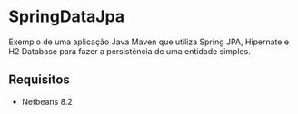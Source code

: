 # SpringDataJpa
Exemplo de uma aplicação Java Maven que utiliza Spring JPA, Hipernate e H2 Database para fazer a persistência de uma entidade simples.

## Requisitos
* Netbeans 8.2